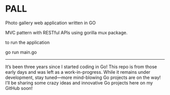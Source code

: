 # PALL

Photo gallery web application written in GO


MVC pattern with RESTful APIs using gorilla mux package.


to run the application

go run main.go

_______

It’s been three years since I started coding in Go! This repo is from those early days and was left as a work-in-progress. While it remains under development, stay tuned—more mind-blowing Go projects are on the way! I’ll be sharing some crazy ideas and innovative Go projects here on my GitHub soon!
